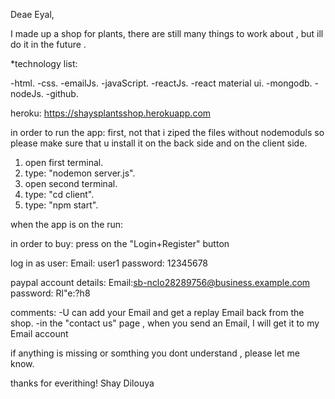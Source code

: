 Deae Eyal,

I made up a shop for plants, there are still many things to work about , but ill do it in the future .

*technology list:

-html.
-css.
-emailJs.
-javaScript.
-reactJs.
-react material ui.
-mongodb.
-nodeJs.
-github.

heroku: https://shaysplantsshop.herokuapp.com

in order to run the app:
first, not that i ziped the files without nodemoduls so please make sure that u install it on the back side and on the client side.

1. open first terminal.
2. type: "nodemon server.js".
3. open second terminal.
4. type: "cd client".
5. type: "npm start".

when the app is on the run:

in order to buy:
press on the "Login+Register" button

log in as user:
Email: user1
password: 12345678

paypal account details: 
Email:sb-nclo28289756@business.example.com
password: Rl"e:?h8  

comments:
-U can add your Email and get a replay Email back from the shop.
-in the "contact us" page , when you send an Email, I will get it to my Email account
  

if anything is missing or somthing you dont understand , please let me know. 

thanks for everithing!
Shay Dilouya

